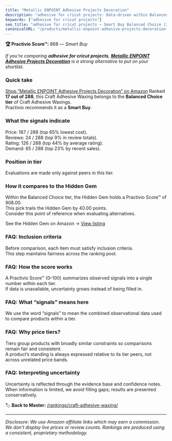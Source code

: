 ```yaml
---
title: "Metallic ENPOINT Adhesive Projects Decoration"
description: "adhesive for cricut projects: Data-driven within Balanced Choice ranking using the Practivio Score™. Positioned by quality, value, demand, findability, momentu…"
keywords: ["adhesive for cricut projects"]
seo_title: "adhesive for cricut projects — Smart Buy Balanced Choice (2025)"
canonicalURL: "/products/metallic-enpoint-adhesive-projects-decoration-B09P2NY3NK/"
---
```


**🏆 Practivio Score™:** 868 — _Smart Buy_


*If you're comparing **adhesive for cricut projects**, **[Metallic ENPOINT Adhesive Projects Decoration](https://www.amazon.com/dp/B09P2NY3NK?tag=practivio-20)** is a strong alternative to put on your shortlist.*
### Quick take
[Shop “Metallic ENPOINT Adhesive Projects Decoration” on Amazon](https://www.amazon.com/dp/B09P2NY3NK?tag=practivio-20)
Ranked **17 out of 288**, this Craft Adhesive Waxing belongs to the **Balanced Choice tier** of Craft Adhesive Waxings.  
Practivio recommends it as a **Smart Buy**.

### What the signals indicate
Price: 187 / 288 (top 65% lowest cost).  
Reviews: 24 / 288 (top 9% in review totals).  
Rating: 126 / 288 (top 44% by average rating).  
Demand: 65 / 288 (top 23% by recent sales).

### Position in tier
Evaluations are made only against peers in this tier.

### How it compares to the Hidden Gem
Within the Balanced Choice tier, the Hidden Gem holds a Practivio Score™ of 908.00.  
This pick trails the Hidden Gem by 40.00 points.  
Consider this point of reference when evaluating alternatives.  

See the Hidden Gem on Amazon → [View listing](https://www.amazon.com/dp/B09Y67FY24?tag=practivio-20)

### FAQ: Inclusion criteria
Before comparison, each item must satisfy inclusion criteria.  
This step maintains fairness across the ranking pool.

### FAQ: How the score works
A Practivio Score™ (0–100) summarizes observed signals into a single number within each tier.  
If data is unavailable, uncertainty grows instead of being filled in.

### FAQ: What “signals” means here
We use the word “signals” to mean the combined observational data used to compare products within a tier.

### FAQ: Why price tiers?
Tiers group products with broadly similar constraints so comparisons remain fair and consistent.  
A product’s standing is always expressed relative to its tier peers, not across unrelated price bands.

### FAQ: Interpreting uncertainty
Uncertainty is reflected through the evidence base and confidence notes.  
When information is limited, we avoid filling gaps; results are presented conservatively.


🏷️ **Back to Master:** [/rankings/craft-adhesive-waxing/](/rankings/craft-adhesive-waxing/)

---
_Disclosure: We use Amazon affiliate links which may earn a commission. We don’t display live prices or review counts. Rankings are produced using a consistent, proprietary methodology._
